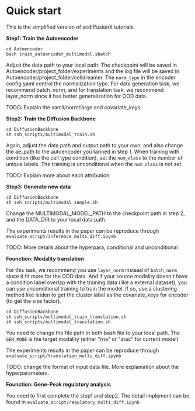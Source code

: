 # Quick start
This is the simplified version of scdiffusionX tutorials.


**Step1: Train the Autoencoder**
```
cd Autoencoder
bash train_autoencoder_multimodal.sbatch
```
Adjust the data path to your local path. The checkpoint will be saved in Autoencoder/project_folder/experiments and the log file will be saved in Autoencoder/project_folder/celldreamer. The `norm_type` in the encoder config yaml control the normalization type. For data generation task, we recommend batch_norm, and for translation task, we recommend layer_norm since it has better generalization for OOD data.

TODO: Explain the samll/norm/large and covariate_keys

**Step2: Train the Diffusion Backbone**

```
cd DiffusionBackbone
sh ssh_scripts/multimodal_train.sh
```
Again, adjust the data path and output path to your own, and also change the ae_path to the autoencoder you tarined in step 1. When training with condition (like the cell type condition), set the `num_class` to the number of unique labels. The training is unconditional when the `num_class` is not set.

TODO: Explain more about each attribution

**Step3: Generate new data**

```
cd DiffusionBackbone
sh ssh_scripts/multimodal_sample.sh
```
Change the MULTIMODAL_MODEL_PATH to the checkpoint path in step 2, and the DATA_DIR to your local data path.

The experiments results in the paper can be reproduce through `evaluate_script/inference_multi_diff.ipynb`

TODO: More details about the hyperpara, conditional and unconditional

**Founction: Modality translation**

For this task, we recommend you use `layer_norm` instead of `batch_norm` since it fit more for the OOD data. And if your source modality doesn't have a condition label overlap with the training data (like a external dataset), you can use unconditional training to train the model. If so, use a clustering method like leiden to get the cluster label as the covariate_keys for encoder (to get the size factor).
```
cd DiffusionBackbone
sh ssh_scripts/multimodal_train_translation.sh
sh ssh_scripts/multimodal_translation.sh
```
You need to change the file path in both bash file to your local path. The `GEN_MODE` is the target modality (either "rna" or "atac" for current model)

The experiments results in the paper can be reproduce through `evaluate_script/translation_multi_diff.ipynb`

TODO: change the format of input data file. More explaination about the hyperparameters.

**Founction: Gene-Peak regulatory analysis**

You need to first complete the step1 and step2. The detail implement can be found in ``evaluate_script/regulatory_multi_diff.ipynb``

<!-- Acknowledge: the code of this project is based on CFGen:https://github.com/theislab/CFGen and MM-diffusion: https://github.com/researchmm/MM-Diffusion. -->